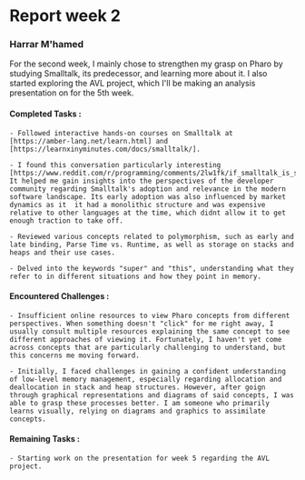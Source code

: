 # Report week 2


### Harrar M'hamed

For the second week, I mainly chose to strengthen my grasp on Pharo by studying Smalltalk, its predecessor, and learning more about it. I also started exploring the AVL project, which I'll be making an analysis presentation on for the 5th week.

#### Completed Tasks :

    - Followed interactive hands-on courses on Smalltalk at [https://amber-lang.net/learn.html] and [https://learnxinyminutes.com/docs/smalltalk/].

    - I found this conversation particularly interesting [https://www.reddit.com/r/programming/comments/2lw1fk/if_smalltalk_is_so_good_why_does_nobody_use_it/]. It helped me gain insights into the perspectives of the developer community regarding Smalltalk's adoption and relevance in the modern software landscape. Its early adoption was also influenced by market dynamics as it  it had a monolithic structure and was expensive relative to other languages at the time, which didnt allow it to get enough traction to take off.

    - Reviewed various concepts related to polymorphism, such as early and late binding, Parse Time vs. Runtime, as well as storage on stacks and heaps and their use cases.

    - Delved into the keywords "super" and "this", understanding what they refer to in different situations and how they point in memory.


#### Encountered Challenges  :

    - Insufficient online resources to view Pharo concepts from different perspectives. When something doesn't "click" for me right away, I usually consult multiple resources explaining the same concept to see different approaches of viewing it. Fortunately, I haven't yet come across concepts that are particularly challenging to understand, but this concerns me moving forward.

    - Initially, I faced challenges in gaining a confident understanding of low-level memory management, especially regarding allocation and deallocation in stack and heap structures. However, after goign through graphical representations and diagrams of said concepts, I was able to grasp these processes better. I am someone who primarily learns visually, relying on diagrams and graphics to assimilate concepts.


#### Remaining Tasks :

    - Starting work on the presentation for week 5 regarding the AVL project.